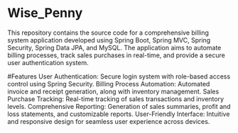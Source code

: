 # Wise_Penny

This repository contains the source code for a comprehensive billing system application developed using Spring Boot, Spring MVC, Spring Security, Spring Data JPA, and MySQL. The application aims to automate billing processes, track sales purchases in real-time, and provide a secure user authentication system.

#Features
User Authentication: Secure login system with role-based access control using Spring Security.
Billing Process Automation: Automated invoice and receipt generation, along with inventory management.
Sales Purchase Tracking: Real-time tracking of sales transactions and inventory levels.
Comprehensive Reporting: Generation of sales summaries, profit and loss statements, and customizable reports.
User-Friendly Interface: Intuitive and responsive design for seamless user experience across devices.
